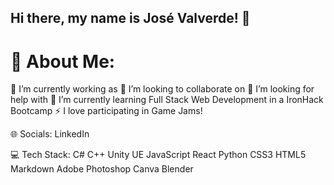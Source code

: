 ## Hi there, my name is José Valverde! 👋

# 💫 About Me:
🔭 I’m currently working as 
👯 I’m looking to collaborate on 
🤝 I’m looking for help with 
🌱 I’m currently learning Full Stack Web Development in a IronHack Bootcamp
⚡ I love participating in Game Jams!

🌐 Socials:
LinkedIn

💻 Tech Stack:
C# C++ Unity UE JavaScript React Python CSS3 HTML5 Markdown Adobe Photoshop Canva Blender

<!--
**JoseValverde/JoseValverde** is a ✨ _special_ ✨ repository because its `README.md` (this file) appears on your GitHub profile.

Here are some ideas to get you started:

- 🔭 I’m currently working on ...
- 🌱 I’m currently learning ...
- 👯 I’m looking to collaborate on ...
- 🤔 I’m looking for help with ...
- 💬 Ask me about ...
- 📫 How to reach me: ...
- 😄 Pronouns: ...
- ⚡ Fun fact: ...
-->
